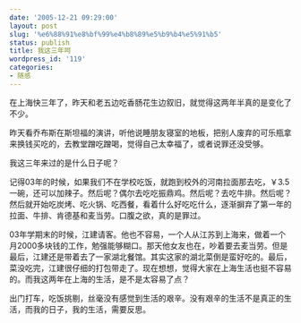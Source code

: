 ```yaml
---
date: '2005-12-21 09:29:00'
layout: post
slug: '%e6%88%91%e8%bf%99%e4%b8%89%e5%b9%b4%e5%91%b5'
status: publish
title: 我这三年呵
wordpress_id: '119'
categories:
- 随感
---
```


在上海快三年了，昨天和老五边吃香肠花生边叙旧，就觉得这两年半真的是变化了不少。


昨天看乔布斯在斯坦福的演讲，听他说睡朋友寝室的地板，把别人废弃的可乐瓶拿来换钱买吃的，去教堂蹭吃蹭喝，觉得自己太幸福了，或者说罪还没受够。


我这三年来过的是什么日子呢？


记得03年的时候，如果我们不在学校吃饭，就跑到校外的河南拉面那去吃，￥3.5一碗，还可以加辣子。然后呢？偶尔去吃吃振鼎鸡。然后呢？去吃牛排。然后呢？然后就开始吃炭烤、吃火锅、吃西餐，看着什么好吃吃什么，逐渐摒弃了第一年的拉面、牛排、肯德基和麦当劳。口腹之欲，真的是罪过。


03年学期末的时候，江建请客。他也不容易，一个人从江苏到上海来，做着一个月2000多块钱的工作，勉强能够糊口。那天他女友也在，吵着要去麦当劳。但是最后，江建还是带着去了一家湖北餐馆。其实这家的湖北菜倒是蛮好吃的。最后，菜没吃完，江建很仔细的打包带走了。现在想想，觉得大家在上海生活也挺不容易的。而我这两年在上海的生活，是不是太容易了点？


出门打车，吃饭挑剔，丝毫没有感觉到生活的艰辛。没有艰辛的生活不是真正的生活，而我的日子，我的生活，需要反思。
